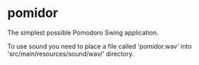 # pomidor

The simplest possible Pomodoro Swing application.

To use sound you need to place a file called 'pomidor.wav' into 'src/main/resources/sound/wav/' directory.
